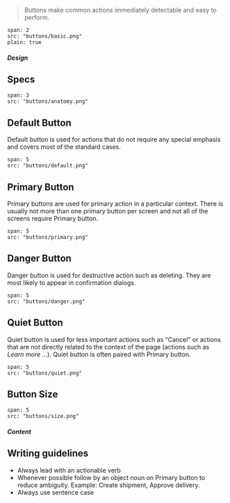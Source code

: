 > Buttons make common actions immediately detectable and easy to perform.

```image
span: 2
src: "buttons/basic.png"
plain: true
```

##### Design

## Specs

```image
span: 3
src: "buttons/anatomy.png"
```

## Default Button
Default button is used for actions that do not require any special emphasis and covers most of the standard cases.
```image
span: 5
src: "buttons/default.png"
```

## Primary Button
Primary buttons are used for primary action in a particular context. There is usually not more than one primary button per screen and not all of the screens require Primary button.
```image
span: 5
src: "buttons/primary.png"
```

## Danger Button
Danger button is used for destructive action such as deleting. They are most likely to appear in confirmation dialogs.
```image
span: 5
src: "buttons/danger.png"
```

## Quiet Button
Quiet button is used for less important actions such as “Cancel" or actions that are not directly related to the context of the page (actions such as *Learn more ...*). Quiet button is often paired with Primary button.
```image
span: 5
src: "buttons/quiet.png"
```

## Button Size
```image
span: 5
src: "buttons/size.png"
```

##### Content

## Writing guidelines
- Always lead with an actionable verb
- Whenever possible follow by an object noun on Primary button to reduce ambiguity. Example: Create shipment, Approve delivery.
- Always use sentence case

